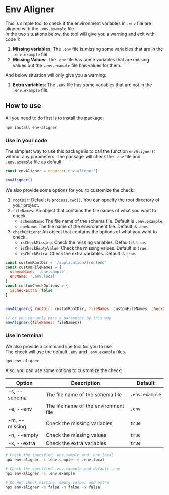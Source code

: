 # Env Aligner
This is simple tool to check if the environment variables in `.env` file are aligned with the `.env.example` file.  
In the two situations below, the tool will give you a warning and exit with code 1:
1. **Missing variables**: The `.env` file is missing some variables that are in the `.env.example` file.
2. **Missing Values**: The `.env` file has some variables that are missing values but the `.env.example` file has values for them.

And below situation will only give you a warning:
1. **Extra variables**: The `.env` file has some variables that are not in the `.env.example` file.

## How to use
All you need to do first is to install the package:
```bash
npm install env-aligner
```

### Use in your code
The simplest way to use this package is to call the function `envAligner()` without any parameters.
The package will check the `.env` file and `.env.example` file as default.
```javascript
const envAligner = require('env-aligner')

envAligner()
```

We also provide some options for you to customize the check:
1. `rootDir`: Default is `process.cwd()`. You can specify the root directory of your project.
2. `fileNames`: An object that contains the file names of what you want to check.
    - `schemaName`: The file name of the schema file. Default is `.env.example`.
    - `envName`: The file name of the environment file. Default is `.env`.
3. `checkOptions`: An object that contains the options of what you want to check.
    - `isCheckMissing`: Check the missing variables. Default is `true`.
    - `isCheckEmptyValue`: Check the missing values. Default is `true`.
    - `isCheckExtra`: Check the extra variables. Default is `true`.

```javascript
const customRootDir = '/application/frontend'
const customFileNames = {
  schemaName: '.env.sample',
  envName: '.env.local'
}
const customCheckOptions = {
  isCheckExtra: false
}


envAligner({ rootDir: customRootDir, fileNames: customFileNames, checkOptions: customCheckOptions })

// or you can only pass a parameter by this way
envAligner({fileNames: fileNames})
```

### Use in terminal
We also provide a command line tool for you to use.  
The check will use the default `.env` and `.env.example` files.
```bash
npx env-aligner
```

Also, you can use some options to customize the check:

| Option | Description | Default |
| --- | --- | --- |
| -s, --schema | The file name of the schema file | `.env.example` |
| -e, --env | The file name of the environment file | `.env` |
| -m, --missing | Check the missing variables | `true` |
| -n, --empty | Check the missing values | `true` |
| -x, --extra | Check the extra variables | `true` |

```bash
# Check the specified .env.sample and .env.local
npx env-aligner -s .env.sample -e .env.local

# Check the specified .env.example and default .env
npx env-aligner -s .env.example 

# Do not check missing, empty value, and extra
npx env-aligner -m false -n false -x false
```

